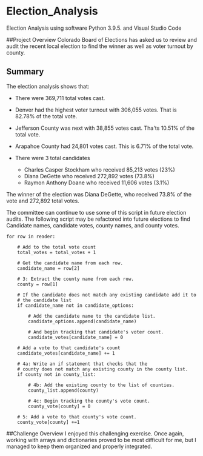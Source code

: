 # Election_Analysis
Election Analysis using software Python 3.9.5. and Visual Studio Code

##Project Overview
Colorado Board of Elections has asked us to review and audit the recent local election to find the winner as well as voter turnout by county.

## Summary
The election analysis shows that:
- There were 369,711 total votes cast.
- Denver had the highest voter turnout with 306,055 votes. That is 82.78% of the total vote.
- Jefferson County was next with 38,855 votes cast. Tha'ts 10.51% of the total vote.
- Arapahoe County had 24,801 votes cast. This is 6.71% of the total vote.


- There were 3 total candidates
  - Charles Casper Stockham who received 85,213 votes (23%)
  - Diana DeGette who received 272,892 votes (73.8%)
  - Raymon Anthony Doane who received 11,606 votes (3.1%)


The winner of the election was
 Diana DeGette, who received 73.8% of the vote and 272,892 total votes.
 
The committee can continue to use some of this script in future election audits.
The following script may be refactored into future elections to find Candidate names, candidate votes, county names, and county votes.

    for row in reader:

        # Add to the total vote count
        total_votes = total_votes + 1

        # Get the candidate name from each row.
        candidate_name = row[2]

        # 3: Extract the county name from each row.
        county = row[1]

        # If the candidate does not match any existing candidate add it to
        # the candidate list
        if candidate_name not in candidate_options:

            # Add the candidate name to the candidate list.
            candidate_options.append(candidate_name)

            # And begin tracking that candidate's voter count.
            candidate_votes[candidate_name] = 0

        # Add a vote to that candidate's count
        candidate_votes[candidate_name] += 1

        # 4a: Write an if statement that checks that the
        # county does not match any existing county in the county list.
        if county not in county_list:

            # 4b: Add the existing county to the list of counties.
            county_list.append(county)

            # 4c: Begin tracking the county's vote count.
            county_vote[county] = 0

        # 5: Add a vote to that county's vote count.
        county_vote[county] +=1
 
 ##Challenge Overview
 I enjoyed this challenging exercise. Once again, working with arrays and dictionaries proved to be most difficult for me, but I managed to keep them organized and properly integrated.

